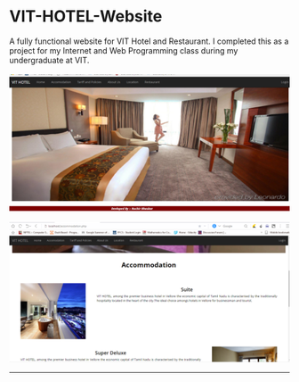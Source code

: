 # VIT-HOTEL-Website
A fully functional website for VIT Hotel and Restaurant. I completed this as a project for my Internet and Web Programming class during my undergraduate at VIT.
<br><br>
<img src="Screenshots/index.PNG">
<br><br>
<img src="Screenshots/accommodation.PNG">
<hr>

